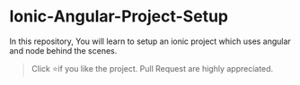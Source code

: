 # Ionic-Angular-Project-Setup
In this repository, You will learn to setup an ionic project which uses angular and node behind the scenes.

> Click :star:if you like the project. Pull Request are highly appreciated.
